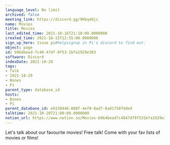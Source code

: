 ```yaml
---
language_level: No limit
archived: false
meeting_link: https://discord.gg/9Kbq4djs
name: Movies
title: Movies
last_edited_time: 2021-10-16T21:18:00.0000000
created_time: 2021-10-15T12:55:00.0000000
sign_up_here: Issue pi#helpsignup in Pi's discord to find out.
object: page
id: b964bead-7c40-47df-9f53-1bfa1929e303
software: Discord
indexDate: 2021-10-20
tags:
- Talk
- 2021-10-20
- Bones
- Pi
parent_type: database_id
hosts:
- Bones
- Pi
parent_database_id: e9339446-880f-4ef0-8ad7-8ad1f507dded
talktime: 2021-10-20T21:00:00.0000000
notion_url: https://www.notion.so/Movies-b964bead7c4047df9f531bfa1929e303
---
```


Let's talk about our favourite movies!
Free talk! Come with your fav lists of movies or films!


